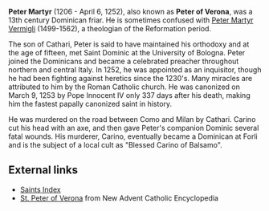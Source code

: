 **Peter Martyr** (1206 - April 6, 1252), also known as
**Peter of Verona**, was a 13th century Dominican friar. He is
sometimes confused with
[Peter Martyr Vermigli](Peter_Martyr_Vermigli "Peter Martyr Vermigli")
(1499-1562), a theologian of the Reformation period.

The son of Cathari, Peter is said to have maintained his orthodoxy
and at the age of fifteen, met Saint Dominic at the University of
Bologna. Peter joined the Dominicans and became a celebrated
preacher throughout northern and central Italy. In 1252, he was
appointed as an inquisitor, though he had been fighting against
heretics since the 1230's. Many miracles are attributed to him by
the Roman Catholic church. He was canonized on March 9, 1253 by
Pope Innocent IV only 337 days after his death, making him the
fastest papally canonized saint in history.

He was murdered on the road between Como and Milan by Cathari.
Carino cut his head with an axe, and then gave Peter's companion
Dominic several fatal wounds. His murderer, Carino, eventually
became a Dominican at Forli and is the subject of a local cult as
"Blessed Carino of Balsamo".

## External links

-   [Saints Index](http://www.saintpatrickdc.org/ss/0429.htm#pete)
-   [St. Peter of Verona](http://www.newadvent.org/cathen/11773d.htm)
    from New Advent Catholic Encyclopedia



